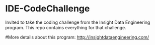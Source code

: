 # IDE-CodeChallenge
Invited to take the coding challenge from the Insight Data Engineering program. This repo contains everything for that challenge.

#More details about this program: http://insightdataengineering.com/
